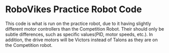 # RoboVikes Practice Robot Code

This code is what is run on the practice robot, due to it having slightly different motor controllers than the Competition Robot.
Their should only be subtle differences, such as specific values(PID, motor speeds, etc.). In addition, the drive motors will be Victors instead of Talons as they are on the Competition robot.
